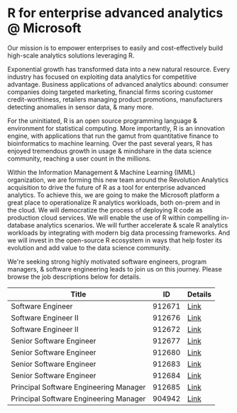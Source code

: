 # R for enterprise advanced analytics @ Microsoft

Our mission is to empower enterprises to easily and cost-effectively build high-scale analytics solutions leveraging R.

Exponential growth has transformed data into a new natural resource. Every industry has focused on exploiting data analytics for competitive advantage. Business applications of advanced analytics abound: consumer companies doing targeted marketing, financial firms scoring customer credit-worthiness, retailers managing product promotions, manufacturers detecting anomalies in sensor data, & many more.

For the uninitiated, R is an open source programming language & environment for statistical computing. More importantly, R is an innovation engine, with applications that run the gamut from quantitative finance to bioinformatics to machine learning. Over the past several years, R has enjoyed tremendous growth in usage & mindshare in the data science community, reaching a user count in the millions.

Within the Information Management & Machine Learning (IMML) organization, we are forming this new team around the Revolution Analytics acquisition to drive the future of R as a tool for enterprise advanced analytics. To achieve this, we are going to make the Microsoft platform a great place to operationalize R analytics workloads, both on-prem and in the cloud. We will democratize the process of deploying R code as production cloud services. We will enable the use of R within compelling in-database analytics scenarios. We will further accelerate & scale R analytics workloads by integrating with modern big data processing frameworks. And we will invest in the open-source R ecosystem in ways that help foster its evolution and add value to the data science community.

We're seeking strong highly motivated software engineers, program managers, & software engineering leads to join us on this journey.  Please browse the job descriptions below for details.

|Title|ID|Details|
|---|---|---|
|Software Engineer|912671|[Link](https://careers.microsoft.com/jobdetails.aspx?ss=&pg=0&so=&rw=1&jid=173696&jlang=en&pp=ss)|
|Software Engineer II|912676|[Link](https://careers.microsoft.com/jobdetails.aspx?ss=&pg=0&so=&rw=1&jid=173700&jlang=en&pp=ss)|
|Software Engineer II|912672|[Link](https://careers.microsoft.com/jobdetails.aspx?ss=&pg=0&so=&rw=1&jid=173698&jlang=en&pp=ss)|
|Senior Software Engineer|912677|[Link](https://careers.microsoft.com/jobdetails.aspx?ss=&pg=0&so=&rw=1&jid=173711&jlang=en&pp=ss)|
|Senior Software Engineer|912680|[Link](https://careers.microsoft.com/jobdetails.aspx?ss=&pg=0&so=&rw=4&jid=173714&jlang=EN&pp=SS)|
|Senior Software Engineer|912683|[Link](https://careers.microsoft.com/jobdetails.aspx?ss=&pg=0&so=&rw=1&jid=173702&jlang=en&pp=ss)|
|Senior Software Engineer|912684|[Link](https://careers.microsoft.com/jobdetails.aspx?ss=&pg=0&so=&rw=6&jid=173707&jlang=en&pp=ss)|
|Principal Software Engineering Manager|912685|[Link](https://careers.microsoft.com/jobdetails.aspx?ss=&pg=0&so=&rw=1&jid=173712&jlang=en&pp=ss)|
|Principal Software Engineering Manager|904942|[Link](https://careers.microsoft.com/jobdetails.aspx?ss=&pg=0&so=&rw=1&jid=168402&jlang=en&pp=ss)|
